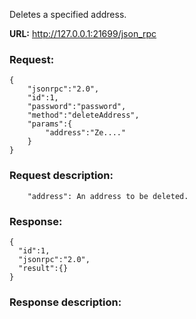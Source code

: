 Deletes a specified address.

**URL:** http://127.0.0.1:21699/json_rpc

### Request:
```
{
    "jsonrpc":"2.0",
    "id":1,
    "password":"password",
    "method":"deleteAddress",
    "params":{
        "address":"Ze...."
    }
}
```

### Request description:
```
    "address": An address to be deleted.
```

### Response:
```
{
  "id":1,
  "jsonrpc":"2.0",
  "result":{}
}
```

### Response description:
```

```

